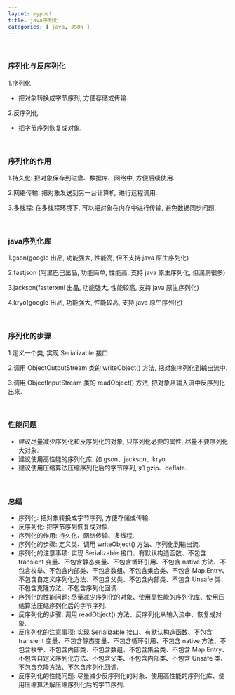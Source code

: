 ```yaml
---
layout: mypost
title: java序列化
categories: [ java, JSON ]
---
```


<br>

### 序列化与反序列化

1.序列化

- 把对象转换成字节序列, 方便存储或传输.

2.反序列化

- 把字节序列恢复成对象.

<br>

### 序列化的作用

1.持久化: 把对象保存到磁盘、数据库、网络中, 方便后续使用.

2.网络传输: 把对象发送到另一台计算机, 进行远程调用.

3.多线程: 在多线程环境下, 可以把对象在内存中进行传输, 避免数据同步问题.

<br>

### java序列化库

1.gson(google 出品, 功能强大, 性能高, 但不支持 java 原生序列化)

2.fastjson (阿里巴巴出品, 功能简单, 性能高, 支持 java 原生序列化, 但漏洞很多)

3.jackson(fasterxml 出品, 功能强大, 性能较高, 支持 java 原生序列化)

4.kryo(google 出品, 功能强大, 性能较高, 支持 java 原生序列化)

<br>

### 序列化的步骤

1.定义一个类, 实现 Serializable 接口.

2.调用 ObjectOutputStream 类的 writeObject() 方法, 把对象序列化到输出流中.

3.调用 ObjectInputStream 类的 readObject() 方法, 把对象从输入流中反序列化出来.

<br>

### 性能问题

- 建议尽量减少序列化和反序列化的对象, 只序列化必要的属性, 尽量不要序列化大对象.
- 建议使用高性能的序列化库, 如 gson、jackson、kryo.
- 建议使用压缩算法压缩序列化后的字节序列, 如 gzip、deflate.

<br>

### 总结

- 序列化: 把对象转换成字节序列, 方便存储或传输.
- 反序列化: 把字节序列恢复成对象.
- 序列化的作用: 持久化、网络传输、多线程.
- 序列化的步骤: 定义类、调用 writeObject() 方法、序列化到输出流.
- 序列化的注意事项: 实现 Serializable 接口、有默认构造函数、不包含 transient 变量、不包含静态变量、不包含循环引用、不包含
  native 方法、不包含枚举、不包含内部类、不包含数组、不包含集合类、不包含 Map.Entry、不包含自定义序列化方法、不包含父类、不包含内部类、不包含
  Unsafe 类、不包含克隆方法、不包含序列化回调.
- 序列化的性能问题: 尽量减少序列化的对象、使用高性能的序列化库、使用压缩算法压缩序列化后的字节序列.
- 反序列化的步骤: 调用 readObject() 方法、反序列化从输入流中、恢复成对象.
- 反序列化的注意事项: 实现 Serializable 接口、有默认构造函数、不包含 transient 变量、不包含静态变量、不包含循环引用、不包含
  native 方法、不包含枚举、不包含内部类、不包含数组、不包含集合类、不包含 Map.Entry、不包含自定义序列化方法、不包含父类、不包含内部类、不包含
  Unsafe 类、不包含克隆方法、不包含序列化回调.
- 反序列化的性能问题: 尽量减少反序列化的对象、使用高性能的序列化库、使用压缩算法解压缩序列化后的字节序列. 
